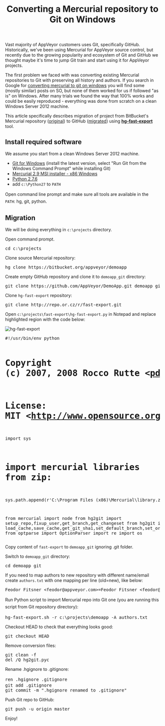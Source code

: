 ﻿---
layout: post
title: Converting a Mercurial repository to Git on Windows
---

Vast majority of AppVeyor customers uses Git, specifically GitHub. Historically, we've been using Mercurial for AppVeyor source control, but recently due to the growing popularity and ecosystem of Git and GitHub we thought maybe it's time to jump Git train and start using it for AppVeyor projects.

The first problem we faced with was converting existing Mercurial repositories to Git with preserving all history and authors. If you search in Google for <a href="https://www.google.ca/search?q=converting+mercurial+to+git+windows&amp;oq=converting+mercurial+to+git+windows">converting mercurial to git on windows</a> you will find some (mostly similar) posts on SO, but none of them worked for us if followed "as is" on Windows. After many trials we found the way that 100% works and could be easily reproduced - everything was done from scratch on a clean Windows Server 2012 machine.

This article specifically describes migration of project from BitBucket's Mercurial repository (<a href="https://bitbucket.org/appveyor/demoapp">original</a>) to GitHub (<a href="https://github.com/AppVeyor/DemoApp">migrated</a>) using <a href="http://repo.or.cz/w/fast-export.git"><strong>hg-fast-export</strong></a> tool.
<h2>Install required software</h2>
We assume you start from a clean Windows Server 2012 machine.
<ul>
    <li><a href="http://git-scm.com/">Git for Windows</a> (install the latest version, select "Run Git from the Windows Command Prompt" while installing Git)</li>
    <li><a href="http://mercurial.selenic.com/downloads/">Mercurial 2.9 MSI installer - x86 Windows</a></li>
    <li><a href="http://www.python.org/downloads/">Python 2.7.6</a></li>
    <li>add <code>c:\Python27</code> to <code>PATH</code></li>
</ul>
<span style="font-style:inherit;line-height:1.625;">Open command line prompt and make sure all tools are available in the <code>PATH</code>: </span>hg, git, python.
<h2>Migration</h2>
We will be doing everything in <code>c:\projects</code> directory.

Open command prompt.
<pre>cd c:\projects</pre>
Clone source Mercurial repository:
<pre>hg clone https://bitbucket.org/appveyor/demoapp</pre>
Create empty GitHub repository and clone it to <code>demoapp_git</code> directory:
<pre>git clone https://github.com/AppVeyor/DemoApp.git demoapp_git</pre>
Clone <code>hg-fast-export</code> repository:
<pre>git clone http://repo.or.cz/r/fast-export.git</pre>
Open <code>c:\projects\fast-export\hg-fast-export.py</code> in Notepad and replace highlighted region with the code below:

<img class="alignnone  wp-image-253" alt="hg-fast-export" src="/site/_posts/images/hg-to-git/hg-fast-export.png" />
<pre>#!/usr/bin/env python

# Copyright (c) 2007, 2008 Rocco Rutte &lt;pdmef@gmx.net&gt; and others.
# License: MIT &lt;http://www.opensource.org/licenses/mit-license.php&gt;

import sys

# import mercurial libraries from zip:
sys.path.append(r'C:\Program Files (x86)\Mercurial\library.zip')

from mercurial import node
from hg2git import setup_repo,fixup_user,get_branch,get_changeset
from hg2git import load_cache,save_cache,get_git_sha1,set_default_branch,set_origin_name
from optparse import OptionParser
import re
import os</pre>
Copy content of <code>fast-export</code> to <code>demoapp_git</code> ignoring .git folder.

Switch to <code>demoapp_git</code> directory:
<pre>cd demoapp_git</pre>
If you need to map authors to new repository with different name/email create <code>authors.txt</code> with one mapping per line (old=new), like below:
<pre>Feodor Fitsner &lt;feodor@appveyor.com&gt;=Feodor Fitsner &lt;feodor@fitsner.com&gt;</pre>
<span style="font-style:inherit;line-height:1.625;">Run Python script to import Mercurial repo into Git one (you are running this script from Git repository directory):</span>
<pre>hg-fast-export.sh -r c:\projects\demoapp -A authors.txt</pre>
Checkout HEAD to check that everything looks good:
<pre>git checkout HEAD</pre>
Remove conversion files:
<pre>git clean -f
del /Q hg2git.pyc</pre>
Rename .hgignore to .gitignore:
<pre><span style="font-style:inherit;line-height:1.625;">ren .hgignore .gitignore
</span>git add .gitignore
git commit -m ".hgignore renamed to .gitignore"</pre>
Push Git repo to GitHub:
<pre>git push -u origin master</pre>
Enjoy!